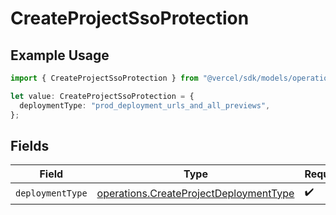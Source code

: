 # CreateProjectSsoProtection

## Example Usage

```typescript
import { CreateProjectSsoProtection } from "@vercel/sdk/models/operations";

let value: CreateProjectSsoProtection = {
  deploymentType: "prod_deployment_urls_and_all_previews",
};
```

## Fields

| Field                                                                                            | Type                                                                                             | Required                                                                                         | Description                                                                                      |
| ------------------------------------------------------------------------------------------------ | ------------------------------------------------------------------------------------------------ | ------------------------------------------------------------------------------------------------ | ------------------------------------------------------------------------------------------------ |
| `deploymentType`                                                                                 | [operations.CreateProjectDeploymentType](../../models/operations/createprojectdeploymenttype.md) | :heavy_check_mark:                                                                               | N/A                                                                                              |